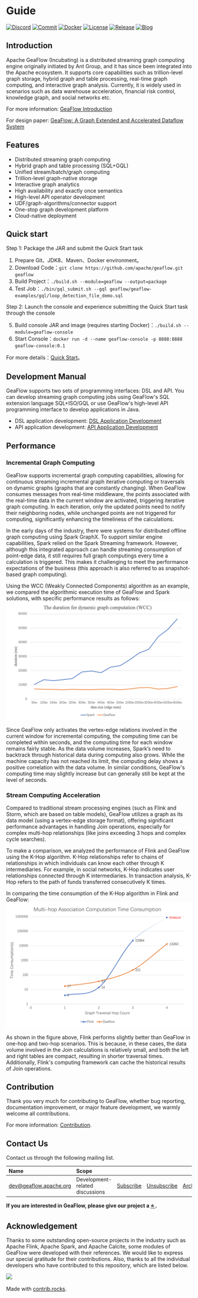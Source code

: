 # Guide

[![Discord](https://badgen.net/badge/icon/Discord?icon=discord&label)](https://discord.gg/apKdP3DXuH)
[![Commit](https://badgen.net/github/last-commit/tugraph-family/tugraph-analytics/master?icon=git&label=Commit)](https://github.com/TuGraph-family/tugraph-analytics/commits/master)
[![Docker](https://shields.io/docker/pulls/tugraph/geaflow-console?logo=docker&label=Docker&color=blue)](https://hub.docker.com/r/tugraph/geaflow-console/tags)
[![License](https://shields.io/github/license/tugraph-family/tugraph-analytics?logo=apache&label=License&color=blue)](https://www.apache.org/licenses/LICENSE-2.0.html)
[![Release](https://shields.io/github/v/release/tugraph-family/tugraph-analytics.svg?logo=stackblitz&label=Version&color=red)](https://github.com/TuGraph-family/tugraph-analytics/releases)
[![Blog](https://badgen.net/static/Blog/github.io/orange?icon=rss)](https://geaflow.github.io/)

<!--intro-start-->

## Introduction

Apache GeaFlow (Incubating) is a distributed streaming graph computing engine originally initiated by Ant Group, and it has since been integrated into the Apache ecosystem. It supports core capabilities such as trillion-level graph storage, hybrid graph and table processing, real-time graph computing, and interactive graph analysis. Currently, it is widely used in scenarios such as data warehouse acceleration, financial risk control, knowledge graph, and social networks etc.

For more information: [GeaFlow Introduction](2.introduction.md)

For design paper: [GeaFlow: A Graph Extended and Accelerated Dataflow System](https://dl.acm.org/doi/abs/10.1145/3589771)

## Features

- Distributed streaming graph computing
- Hybrid graph and table processing (SQL+GQL)
- Unified stream/batch/graph computing
- Trillion-level graph-native storage
- Interactive graph analytics
- High availability and exactly once semantics
- High-level API operator development
- UDF/graph-algorithms/connector support
- One-stop graph development platform
- Cloud-native deployment

## Quick start

Step 1: Package the JAR and submit the Quick Start task

1. Prepare Git、JDK8、Maven、Docker environment。
2. Download Code：`git clone https://github.com/apache/geaflow.git geaflow`
3. Build Project：`./build.sh --module=geaflow --output=package`
4. Test Job：`./bin/gql_submit.sh --gql geaflow/geaflow-examples/gql/loop_detection_file_demo.sql`

Step 2: Launch the console and experience submitting the Quick Start task through the console

5. Build console JAR and image (requires starting Docker)：`./build.sh --module=geaflow-console`
6. Start Console：`docker run -d --name geaflow-console -p 8888:8888 geaflow-console:0.1`

For more details：[Quick Start](3.quick_start/1.quick_start.md)。

## Development Manual

GeaFlow supports two sets of programming interfaces: DSL and API. You can develop streaming graph computing jobs using GeaFlow's SQL extension language SQL+ISO/GQL or use GeaFlow's high-level API programming interface to develop applications in Java.

- DSL application development: [DSL Application Development](5.application-development/2.dsl/1.overview.md)
- API application development: [API Application Development](5.application-development/1.api/1.overview.md)

## Performance

### Incremental Graph Computing

GeaFlow supports incremental graph computing capabilities, allowing for continuous streaming incremental graph iterative computing or traversals on dynamic graphs (graphs that are constantly changing). When GeaFlow consumes messages from real-time middleware, the points associated with the real-time data in the current window are activated, triggering iterative graph computing. In each iteration, only the updated points need to notify their neighboring nodes, while unchanged points are not triggered for computing, significantly enhancing the timeliness of the calculations.

In the early days of the industry, there were systems for distributed offline graph computing using Spark GraphX. To support similar engine capabilities, Spark relied on the Spark Streaming framework. However, although this integrated approach can handle streaming consumption of point-edge data, it still requires full graph computings every time a calculation is triggered. This makes it challenging to meet the performance expectations of the business (this approach is also referred to as snapshot-based graph computing).

Using the WCC (Weakly Connected Components) algorithm as an example, we compared the algorithmic execution time of GeaFlow and Spark solutions, with specific performance results as follows:
![total_time](../../static/img/vs_dynamic_graph_compute_perf_en.jpg)

Since GeaFlow only activates the vertex-edge relations involved in the current window for incremental computing, the computing time can be completed within seconds, and the computing time for each window remains fairly stable. As the data volume increases, Spark’s need to backtrack through historical data during computing also grows. While the machine capacity has not reached its limit, the computing delay shows a positive correlation with the data volume. In similar conditions, GeaFlow's computing time may slightly increase but can generally still be kept at the level of seconds.

### Stream Computing Acceleration

Compared to traditional stream processing engines (such as Flink and Storm, which are based on table models), GeaFlow utilizes a graph as its data model (using a vertex-edge storage format), offering significant performance advantages in handling Join operations, especially for complex multi-hop relationships (like joins exceeding 3 hops and complex cycle searches).

To make a comparison, we analyzed the performance of Flink and GeaFlow using the K-Hop algorithm. K-Hop relationships refer to chains of relationships in which individuals can know each other through K intermediaries. For example, in social networks, K-Hop indicates user relationships connected through K intermediaries. In transaction analysis, K-Hop refers to the path of funds transferred consecutively K times.

In comparing the time consumption of the K-Hop algorithm in Flink and GeaFlow:
![total_time](../../static/img/vs_multi_hops_en.jpg)

As shown in the figure above, Flink performs slightly better than GeaFlow in one-hop and two-hop scenarios. This is because, in these cases, the data volume involved in the Join calculations is relatively small, and both the left and right tables are compact, resulting in shorter traversal times. Additionally, Flink's computing framework can cache the historical results of Join operations.

## Contribution

Thank you very much for contributing to GeaFlow, whether bug reporting, documentation improvement, or major feature development, we warmly welcome all contributions.

For more information: [Contribution](9.contribution.md).

## Contact Us

Contact us through the following mailing list.

| Name                                                    | Scope                           |                                                      |                                                          |                                                                   |
| :------------------------------------------------------ | :------------------------------ | :--------------------------------------------------- | :------------------------------------------------------- | :---------------------------------------------------------------- |
| [dev@geaflow.apache.org](mailto:dev@geaflow.apache.org) | Development-related discussions | [Subscribe](mailto:dev-subscribe@geaflow.apache.org) | [Unsubscribe](mailto:dev-unsubscribe@geaflow.apache.org) | [Archives](http://mail-archives.apache.org/mod_mbox/geaflow-dev/) |

**If you are interested in GeaFlow, please give our project
a [ ⭐️ ](https://github.com/apache/geaflow).**

## Acknowledgement

Thanks to some outstanding open-source projects in the industry such as Apache Flink, Apache Spark, and Apache Calcite, some modules of GeaFlow were developed with their references. We would like to express our special gratitude for their contributions. Also, thanks to all the individual developers who have contributed to this repository, which are listed below.

<a href="https://github.com/apache/geaflow/graphs/contributors">
  <img src="https://contrib.rocks/image?repo=apache/geaflow" />
</a>

Made with [contrib.rocks](https://contrib.rocks).

<!--intro-end-->
